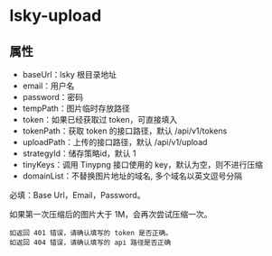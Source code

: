 # lsky-upload

## 属性

- baseUrl：lsky 根目录地址
- email：用户名
- password：密码
- tempPath：图片临时存放路径
- token：如果已经获取过 token，可直接填入
- tokenPath：获取 token 的接口路径，默认 /api/v1/tokens
- uploadPath：上传的接口路径，默认 /api/v1/upload
- strategyId：储存策略id，默认 1
- tinyKeys：调用 Tinypng 接口使用的 key，默认为空，则不进行压缩
- domainList：不替换图片地址的域名, 多个域名以英文逗号分隔

必填：Base Url，Email，Password。

如果第一次压缩后的图片大于 1M，会再次尝试压缩一次。

```
如返回 401 错误，请确认填写的 token 是否正确。
如返回 404 错误，请确认填写的 api 路径是否正确
```